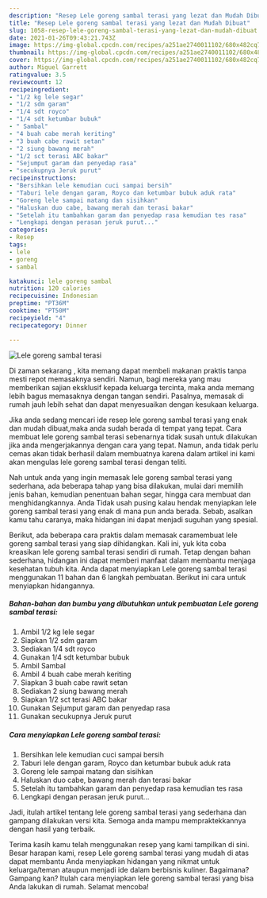 ```yaml
---
description: "Resep Lele goreng sambal terasi yang lezat dan Mudah Dibuat"
title: "Resep Lele goreng sambal terasi yang lezat dan Mudah Dibuat"
slug: 1058-resep-lele-goreng-sambal-terasi-yang-lezat-dan-mudah-dibuat
date: 2021-01-26T09:43:21.743Z
image: https://img-global.cpcdn.com/recipes/a251ae2740011102/680x482cq70/lele-goreng-sambal-terasi-foto-resep-utama.jpg
thumbnail: https://img-global.cpcdn.com/recipes/a251ae2740011102/680x482cq70/lele-goreng-sambal-terasi-foto-resep-utama.jpg
cover: https://img-global.cpcdn.com/recipes/a251ae2740011102/680x482cq70/lele-goreng-sambal-terasi-foto-resep-utama.jpg
author: Miguel Garrett
ratingvalue: 3.5
reviewcount: 12
recipeingredient:
- "1/2 kg lele segar"
- "1/2 sdm garam"
- "1/4 sdt royco"
- "1/4 sdt ketumbar bubuk"
- " Sambal"
- "4 buah cabe merah keriting"
- "3 buah cabe rawit setan"
- "2 siung bawang merah"
- "1/2 sct terasi ABC bakar"
- "Sejumput garam dan penyedap rasa"
- "secukupnya Jeruk purut"
recipeinstructions:
- "Bersihkan lele kemudian cuci sampai bersih"
- "Taburi lele dengan garam, Royco dan ketumbar bubuk aduk rata"
- "Goreng lele sampai matang dan sisihkan"
- "Haluskan duo cabe, bawang merah dan terasi bakar"
- "Setelah itu tambahkan garam dan penyedap rasa kemudian tes rasa"
- "Lengkapi dengan perasan jeruk purut..."
categories:
- Resep
tags:
- lele
- goreng
- sambal

katakunci: lele goreng sambal 
nutrition: 120 calories
recipecuisine: Indonesian
preptime: "PT36M"
cooktime: "PT50M"
recipeyield: "4"
recipecategory: Dinner

---
```



![Lele goreng sambal terasi](https://img-global.cpcdn.com/recipes/a251ae2740011102/680x482cq70/lele-goreng-sambal-terasi-foto-resep-utama.jpg)

Di zaman  sekarang , kita memang dapat membeli makanan praktis tanpa mesti repot memasaknya sendiri. Namun, bagi mereka yang mau memberikan sajian eksklusif kepada keluarga tercinta, maka anda memang lebih bagus memasaknya dengan tangan sendiri. Pasalnya, memasak di rumah jauh lebih sehat dan dapat menyesuaikan dengan kesukaan keluarga.

Jika anda sedang mencari ide resep lele goreng sambal terasi yang enak dan mudah dibuat,maka anda sudah berada di tempat yang tepat. Cara membuat lele goreng sambal terasi  sebenarnya tidak susah untuk dilakukan jika anda mengerjakannya dengan cara yang tepat. Namun, anda tidak perlu cemas akan tidak berhasil dalam membuatnya 
karena dalam artikel ini kami akan mengulas lele goreng sambal terasi dengan teliti.  



Nah untuk anda yang ingin memasak lele goreng sambal terasi yang sederhana, ada beberapa tahap yang bisa dilakukan, mulai dari memilih jenis bahan, kemudian penentuan bahan segar, hingga cara membuat dan menghidangkannya. Anda Tidak usah pusing kalau hendak menyiapkan lele goreng sambal terasi yang enak di mana pun anda berada. Sebab, asalkan kamu  tahu caranya, maka hidangan ini dapat menjadi suguhan yang spesial.

Berikut, ada beberapa cara praktis  dalam memasak caramembuat lele goreng sambal terasi yang siap dihidangkan. Kali ini, yuk kita coba kreasikan lele goreng sambal terasi sendiri di rumah. Tetap dengan bahan sederhana, hidangan ini dapat memberi manfaat dalam membantu menjaga kesehatan tubuh kita. Anda dapat menyiapkan Lele goreng sambal terasi menggunakan 11 bahan dan 6 langkah pembuatan. Berikut ini cara untuk menyiapkan hidangannya.

<!--inarticleads1-->

##### Bahan-bahan dan bumbu yang dibutuhkan untuk pembuatan Lele goreng sambal terasi:

1. Ambil 1/2 kg lele segar
1. Siapkan 1/2 sdm garam
1. Sediakan 1/4 sdt royco
1. Gunakan 1/4 sdt ketumbar bubuk
1. Ambil  Sambal
1. Ambil 4 buah cabe merah keriting
1. Siapkan 3 buah cabe rawit setan
1. Sediakan 2 siung bawang merah
1. Siapkan 1/2 sct terasi ABC bakar
1. Gunakan Sejumput garam dan penyedap rasa
1. Gunakan secukupnya Jeruk purut




<!--inarticleads2-->

##### Cara menyiapkan Lele goreng sambal terasi:

1. Bersihkan lele kemudian cuci sampai bersih
1. Taburi lele dengan garam, Royco dan ketumbar bubuk aduk rata
1. Goreng lele sampai matang dan sisihkan
1. Haluskan duo cabe, bawang merah dan terasi bakar
1. Setelah itu tambahkan garam dan penyedap rasa kemudian tes rasa
1. Lengkapi dengan perasan jeruk purut...




Jadi, itulah artikel tentang  lele goreng sambal terasi  yang sederhana dan gampang dilakukan versi kita. Semoga anda mampu mempraktekkannya dengan hasil yang terbaik. 

Terima kasih kamu telah menggunakan resep yang kami tampilkan di sini. Besar harapan kami, resep  Lele goreng sambal terasi yang mudah di atas dapat membantu Anda menyiapkan hidangan yang nikmat untuk keluarga/teman ataupun menjadi ide dalam berbisnis kuliner. Bagaimana? Gampang kan? Itulah cara menyiapkan lele goreng sambal terasi yang bisa Anda lakukan di rumah. Selamat mencoba!

